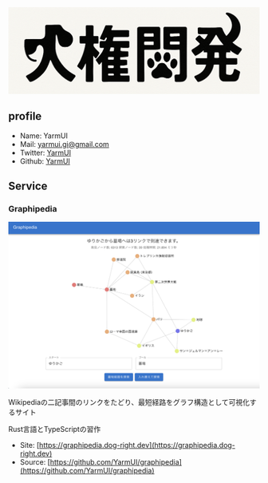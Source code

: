 ![Logo](images/logo.png)

## profile

- Name: YarmUI
- Mail: [yarmui.gi@gmail.com](mailto:yarmui.gi@gmail.com)
- Twitter: [YarmUI](https://x.com/YarmUI)
- Github: [YarmUI](https://github.com/YarmUI)

## Service

### Graphipedia

![Graphipedia](images/graphipedia.png)

Wikipediaの二記事間のリンクをたどり、最短経路をグラフ構造として可視化するサイト

Rust言語とTypeScriptの習作

- Site: [https://graphipedia.dog-right.dev](https://graphipedia.dog-right.dev)
- Source: [https://github.com/YarmUI/graphipedia](https://github.com/YarmUI/graphipedia)